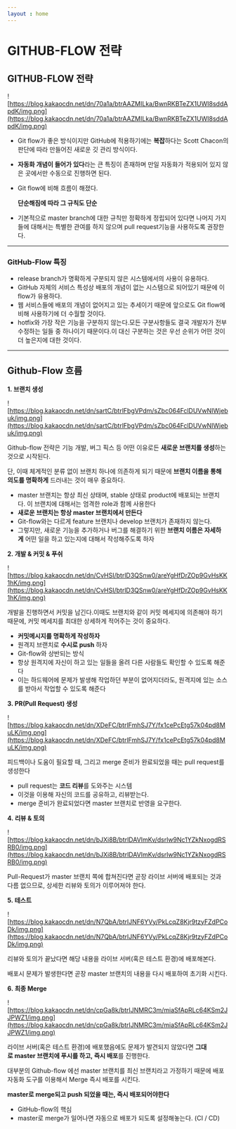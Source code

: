 ```yaml
---
layout : home
---
```


GITHUB-FLOW 전략
======================

## **GITHUB-FLOW 전략**

![https://blog.kakaocdn.net/dn/70a1a/btrAAZMILka/BwnRKBTeZX1UWI8sddApdK/img.png](https://blog.kakaocdn.net/dn/70a1a/btrAAZMILka/BwnRKBTeZX1UWI8sddApdK/img.png)

- Git flow가 좋은 방식이지만 GitHub에 적용하기에는 **복잡**하다는 Scott Chacon의 판단에 따라 만들어진 새로운 깃 관리 방식이다.
- **자동화 개념이 들어가 있다**라는 큰 특징이 존재하며 만일 자동화가 적용되어 있지 않은 곳에서만 수동으로 진행하면 된다.
- Git flow에 비해 흐름이 해졌다.
    
    **단순해짐에 따라 그 규칙도 단순**
    
- 기본적으로 master branch에 대한 규칙만 정확하게 정립되어 있다면 나머지 가지들에 대해서는 특별한 관여를 하지 않으며 pull request기능을 사용하도록 권장한다.

---

### **GitHub-Flow 특징**

- release branch가 명확하게 구분되지 않은 시스템에서의 사용이 유용하다.
- GitHub 자체의 서비스 특성상 배포의 개념이 없는 시스템으로 되어있기 때문에 이 flow가 유용하다.
- 웹 서비스들에 배포의 개념이 없어지고 있는 추세이기 때문에 앞으로도 Git flow에 비해 사용하기에 더 수월할 것이다.
- hotfix와 가장 작은 기능을 구분하지 않는다.모든 구분사항들도 결국 개발자가 전부 수정하는 일들 중 하나이기 때문이다.이 대신 구분하는 것은 우선 순위가 어떤 것이 더 높은지에 대한 것이다.

---

## **Github-Flow 흐름**

**1. 브랜치 생성**

![https://blog.kakaocdn.net/dn/sartC/btrlFbgVPdm/sZbc064FclDUVwNIWjebuk/img.png](https://blog.kakaocdn.net/dn/sartC/btrlFbgVPdm/sZbc064FclDUVwNIWjebuk/img.png)

Github-flow 전략은 기능 개발, 버그 픽스 등 어떤 이유로든 **새로운 브랜치를 생성**하는 것으로 시작된다.

단, 이때 체계적인 분류 없이 브랜치 하나에 의존하게 되기 때문에 **브랜치 이름을 통해 의도를 명확하게** 드러내는 것이 매우 중요하다.

- master 브랜치는 항상 최신 상태며, stable 상태로 product에 배포되는 브랜치다. 이 브랜치에 대해서는 엄격한 role과 함께 사용한다
- **새로운 브랜치는 항상 master 브랜치에서 만든다**
- Git-flow와는 다르게 feature 브랜치나 develop 브랜치가 존재하지 않는다.
- 그렇지만, 새로운 기능을 추가하거나 버그를 해결하기 위한 **브랜치 이름은 자세하게** 어떤 일을 하고 있는지에 대해서 작성해주도록 하자

**2. 개발 & 커밋 & 푸쉬**

![https://blog.kakaocdn.net/dn/CvHSI/btrlD3QSnw0/areYgHfDrZOp9GvHsKK1hK/img.png](https://blog.kakaocdn.net/dn/CvHSI/btrlD3QSnw0/areYgHfDrZOp9GvHsKK1hK/img.png)

개발을 진행하면서 커밋을 남긴다.이때도 브랜치와 같이 커밋 메세지에 의존해야 하기 때문에, 커밋 메세지를 최대한 상세하게 적어주는 것이 중요하다.

- **커밋메시지를 명확하게 작성하자**
- 원격지 브랜치로 **수시로 push** 하자
- Git-flow와 상반되는 방식
- 항상 원격지에 자신이 하고 있는 일들을 올려 다른 사람들도 확인할 수 있도록 해준다
- 이는 하드웨어에 문제가 발생해 작업하던 부분이 없어지더라도, 원격지에 있는 소스를 받아서 작업할 수 있도록 해준다

**3. PR(Pull Request) 생성**

![https://blog.kakaocdn.net/dn/XDeFC/btrlFmhSJ7Y/fx1cePcEtg57k04pd8MuLK/img.png](https://blog.kakaocdn.net/dn/XDeFC/btrlFmhSJ7Y/fx1cePcEtg57k04pd8MuLK/img.png)

피드백이나 도움이 필요할 때, 그리고 merge 준비가 완료되었을 때는 pull request를 생성한다

- pull request는 **코드 리뷰**를 도와주는 시스템
- 이것을 이용해 자신의 코드를 공유하고, 리뷰받는다.
- merge 준비가 완료되었다면 master 브랜치로 반영을 요구한다.

**4. 리뷰 & 토의**

![https://blog.kakaocdn.net/dn/bJXi8B/btrlDAVImKv/dsrlw9Nc1YZkNxogdRSRB0/img.png](https://blog.kakaocdn.net/dn/bJXi8B/btrlDAVImKv/dsrlw9Nc1YZkNxogdRSRB0/img.png)

Pull-Request가 master 브랜치 쪽에 합쳐진다면 곧장 라이브 서버에 배포되는 것과 다름 없으므로, 상세한 리뷰와 토의가 이루어져야 한다.

**5. 테스트**

![https://blog.kakaocdn.net/dn/N7QbA/btrlJNF6YVy/PkLcqZ8Kjr9tzyFZdPCoDk/img.png](https://blog.kakaocdn.net/dn/N7QbA/btrlJNF6YVy/PkLcqZ8Kjr9tzyFZdPCoDk/img.png)

리뷰와 토의가 끝났다면 해당 내용을 라이브 서버(혹은 테스트 환경)에 배포해본다.

배포시 문제가 발생한다면 곧장 master 브랜치의 내용을 다시 배포하여 초기화 시킨다.

**6. 최종 Merge**

![https://blog.kakaocdn.net/dn/cpGa8k/btrlJNMRC3m/miaSfApRLc64KSm2JJPWZ1/img.png](https://blog.kakaocdn.net/dn/cpGa8k/btrlJNMRC3m/miaSfApRLc64KSm2JJPWZ1/img.png)

라이브 서버(혹은 테스트 환경)에 배포했음에도 문제가 발견되지 않았다면 **그대로 master 브랜치에 푸시를 하고, 즉시 배포**를 진행한다.

대부분의 Github-flow 에선 master 브랜치를 최신 브랜치라고 가정하기 때문에 배포 자동화 도구를 이용해서 Merge 즉시 배포를 시킨다.

**master로 merge되고 push 되었을 때는, 즉시 배포되어야한다**

- GitHub-flow의 핵심
- master로 merge가 일어나면 자동으로 배포가 되도록 설정해놓는다. (CI / CD)